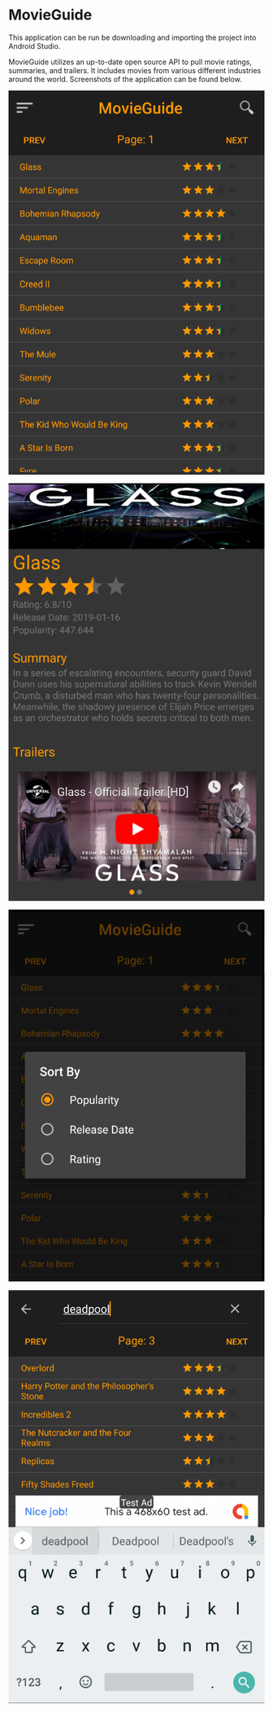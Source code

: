 # MovieGuide
This application can be run be downloading and importing the project into Android Studio.

MovieGuide utilizes an up-to-date open source API to pull movie ratings, summaries, and trailers. It includes movies from various different industries around the world. Screenshots of the application can be found below.

![Alt text](homepage.png)

![Alt text](infoview.png)

![Alt text](sortby.png)

![Alt text](search.png)
